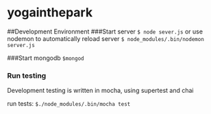 # yogainthepark

##Development Environment
###Start server
`$ node sever.js`
or use nodemon to automatically reload server
`$ node_modules/.bin/nodemon server.js`

###Start mongodb
`$mongod`

### Run testing
Development testing is written in mocha, using supertest and chai

run tests:
`$./node_modules/.bin/mocha test`